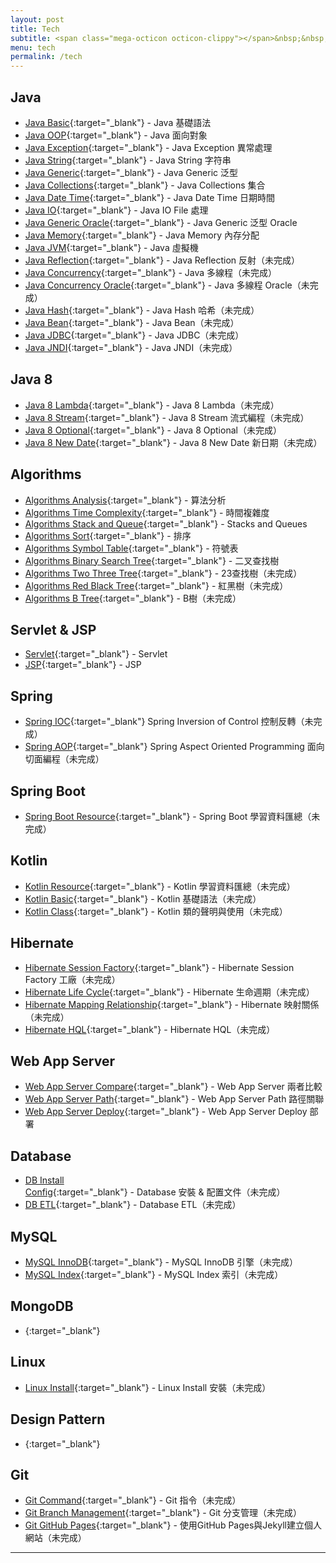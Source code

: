 ```yaml
---
layout: post
title: Tech
subtitle: <span class="mega-octicon octicon-clippy"></span>&nbsp;&nbsp; Talk is cheap, show me your code
menu: tech
permalink: /tech
---
```


## Java

- [Java Basic](http://www.hauchenglee.com/tech/2019/10/30/java-basic.html){:target="_blank"} - Java 基礎語法
- [Java OOP](http://www.hauchenglee.com/tech/2019/11/02/java-oop.html){:target="_blank"} - Java 面向對象
- [Java Exception](http://www.hauchenglee.com/tech/2019/11/03/java-except.html){:target="_blank"} - Java Exception 異常處理
- [Java String](http://www.hauchenglee.com/tech/2019/11/05/java-string.html){:target="_blank"} - Java String 字符串
- [Java Generic](http://www.hauchenglee.com/tech/2019/11/06/java-generic.html){:target="_blank"} - Java Generic 泛型
- [Java Collections](http://www.hauchenglee.com/tech/2019/11/08/java-collections.html){:target="_blank"} - Java Collections 集合
- [Java Date Time](http://www.hauchenglee.com/tech/2019/11/09/java-datetime.html){:target="_blank"} - Java Date Time 日期時間
- [Java IO](http://www.hauchenglee.com/tech/2019/11/10/java-io.html){:target="_blank"} - Java IO File 處理
- [Java Generic Oracle](http://www.hauchenglee.com/tech/2019/11/16/java-generic-oracle.html){:target="_blank"} - Java Generic 泛型 Oracle
- [Java Memory](http://www.hauchenglee.com/tech/2019/12/04/java-memory.html){:target="_blank"} - Java Memory 內存分配
- [Java JVM](http://www.hauchenglee.com/tech/2019/12/06/java-jvm.html){:target="_blank"} - Java 虛擬機
- [Java Reflection](){:target="_blank"} - Java Reflection 反射（未完成）
- [Java Concurrency](){:target="_blank"} - Java 多線程（未完成）
- [Java Concurrency Oracle](){:target="_blank"} - Java 多線程 Oracle（未完成）
- [Java Hash](){:target="_blank"} - Java Hash 哈希（未完成）
- [Java Bean](){:target="_blank"} - Java Bean（未完成）
- [Java JDBC](){:target="_blank"} - Java JDBC（未完成）
- [Java JNDI](){:target="_blank"} - Java JNDI（未完成）

## Java 8

- [Java 8 Lambda](){:target="_blank"} - Java 8 Lambda（未完成）
- [Java 8 Stream](){:target="_blank"} - Java 8 Stream 流式編程（未完成）
- [Java 8 Optional](){:target="_blank"} - Java 8 Optional（未完成）
- [Java 8 New Date](){:target="_blank"} - Java 8 New Date 新日期（未完成）

## Algorithms

- [Algorithms Analysis](http://www.hauchenglee.com/tech/2019/11/12/algorithms-analysis.html){:target="_blank"} - 算法分析
- [Algorithms Time Complexity](http://www.hauchenglee.com/tech/2019/11/13/algorithms-time-complexity.html){:target="_blank"} - 時間複雜度
- [Algorithms Stack and Queue](http://www.hauchenglee.com/tech/2019/11/14/algorithms-stacks-and-queues.html){:target="_blank"} - Stacks and Queues
- [Algorithms Sort](http://www.hauchenglee.com/tech/2019/11/27/algorithms-sort.html){:target="_blank"} - 排序
- [Algorithms Symbol Table](http://www.hauchenglee.com/tech/2019/11/30/algorithms-symbol-table.html){:target="_blank"} - 符號表
- [Algorithms Binary Search Tree](http://www.hauchenglee.com/tech/2019/12/01/algorithms-bst.html){:target="_blank"} - 二叉查找樹
- [Algorithms Two Three Tree](){:target="_blank"} - 23查找樹（未完成）
- [Algorithms Red Black Tree](){:target="_blank"} - 紅黑樹（未完成）
- [Algorithms B Tree](){:target="_blank"} - B樹（未完成）

## Servlet & JSP

- [Servlet](http://www.hauchenglee.com/tech/2019/11/17/servlet.html){:target="_blank"} - Servlet
- [JSP](http://www.hauchenglee.com/tech/2019/11/18/jsp.html){:target="_blank"} - JSP

## Spring

- [Spring IOC](){:target="_blank"} Spring Inversion of Control 控制反轉（未完成）
- [Spring AOP](){:target="_blank"} Spring Aspect Oriented Programming 面向切面編程（未完成）

## Spring Boot

- [Spring Boot Resource](){:target="_blank"} - Spring Boot 學習資料匯總（未完成）

## Kotlin

- [Kotlin Resource](){:target="_blank"} - Kotlin 學習資料匯總（未完成）
- [Kotlin Basic](){:target="_blank"} - Kotlin 基礎語法（未完成）
- [Kotlin Class](){:target="_blank"} - Kotlin 類的聲明與使用（未完成）

## Hibernate

- [Hibernate Session Factory](){:target="_blank"} - Hibernate Session Factory 工廠（未完成）
- [Hibernate Life Cycle](){:target="_blank"} - Hibernate 生命週期（未完成）
- [Hibernate Mapping Relationship](){:target="_blank"} - Hibernate 映射關係（未完成）
- [Hibernate HQL](){:target="_blank"} - Hibernate HQL（未完成）

## Web App Server

- [Web App Server Compare](http://www.hauchenglee.com/tech/2019/11/20/web-app-server-compare.html){:target="_blank"} - Web App Server 兩者比較
- [Web App Server Path](http://www.hauchenglee.com/tech/2019/11/25/web-app-server-path.html){:target="_blank"} - Web App Server Path 路徑關聯
- [Web App Server Deploy](http://www.hauchenglee.com/tech/2019/11/26/web-app-server-deploy.html){:target="_blank"}  - Web App Server Deploy 部署

## Database

- [DB Install Config](){:target="_blank"} - Database 安裝 & 配置文件（未完成）
- [DB ETL](){:target="_blank"} - Database ETL（未完成）

## MySQL

- [MySQL InnoDB](){:target="_blank"} - MySQL InnoDB 引擎（未完成）
- [MySQL Index](){:target="_blank"} - MySQL Index 索引（未完成）

## MongoDB

- [](){:target="_blank"}

## Linux

- [Linux Install](){:target="_blank"} - Linux Install 安裝（未完成）

## Design Pattern

- [](){:target="_blank"}

## Git

- [Git Command](){:target="_blank"} - Git 指令（未完成）
- [Git Branch Management](){:target="_blank"} - Git 分支管理（未完成）
- [Git GitHub Pages](){:target="_blank"} - 使用GitHub Pages與Jekyll建立個人網站（未完成）

---